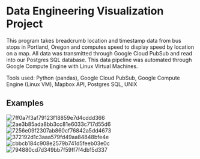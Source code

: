 # Data Engineering Visualization Project

This program takes breadcrumb location and timestamp data from bus stops in Portland, Oregon and computes speed to display speed by location on a map. All data was transmitted through Google Cloud PubSub and read into our Postgres SQL database. This data pipeline was automated through Google Compute Engine with Linux Virtual Machines.

Tools used: Python (pandas), Google Cloud PubSub, Google Compute Engine (Linux VM), Mapbox API, Postgres SQL, UNIX

## Examples
![7ff0a7f3af79123f18859e7d4cddd366](https://github.com/user-attachments/assets/83f8175b-1069-4121-a0af-fc49ef80ee65)
![2ae3b85ada8bb3cc81e6033c717d55d6](https://github.com/user-attachments/assets/2ab0905d-1ca4-4cbb-a51a-cf6a94f65bdd)
![7256e09f2307ab860cf76842a5dd4673](https://github.com/user-attachments/assets/270785bd-1f73-4cab-a789-d9f56a6b449f)
![372192d1c3aaa579fd49aa84848bfe4e](https://github.com/user-attachments/assets/d0795933-fd9b-495b-8694-b7219de8f3fa)
![cbbcb184c908e2579b741d5feeb03e0c](https://github.com/user-attachments/assets/fae44132-53f2-48d5-b3e5-94c9019fbaee)
![794880cd7d349bb7f59ff7f4db15d337](https://github.com/user-attachments/assets/b8e00db3-e2dc-42fa-b1f5-5a3205f9baf4)
